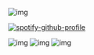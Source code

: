 ![img](https://64.media.tumblr.com/a3f4251c9a6ff0c73b3300987ae16c98/a2b9a9b92798b874-c4/s500x750/9a779d1afd57eb40dc33c83a79c42926b5322925.pnj)


[![spotify-github-profile](https://spotify-github-profile.kittinanx.com/api/view?uid=afk_xvoid&cover_image=true&theme=default&show_offline=true&background_color=a7e633&interchange=true&bar_color=f519cd&bar_color_cover=false)](https://spotify-github-profile.kittinanx.com/api/view?uid=afk_xvoid&redirect=true)

![img](https://64.media.tumblr.com/a496f40e52f23643189edb14420495d6/4919e985249b5480-a3/s100x200/45b4237e6ee12d40867d16a5b809e63da447605e.gifv)   ![img](https://64.media.tumblr.com/feb594cee7eb5f1de91479b225dbc49f/4919e985249b5480-b5/s100x200/1701bcd2f719cdf2c4c28567ca2dc4b8e8ea30f7.gifv)   ![img](https://64.media.tumblr.com/82915336439e80fed30631bab3cf19d7/562bc653002dd72e-dd/s250x400/35d439a9a5dd9d30405565ea71f05cea991876f8.gifv)
